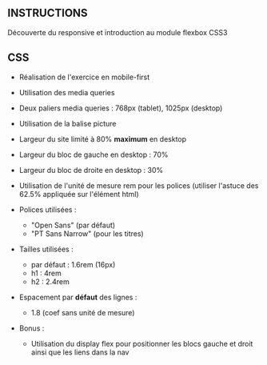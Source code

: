 ## INSTRUCTIONS
Découverte du responsive et introduction au module flexbox CSS3

## CSS
- Réalisation de l'exercice en mobile-first
- Utilisation des media queries
- Deux paliers media queries : 768px (tablet), 1025px (desktop)
- Utilisation de la balise picture
- Largeur du site limité à 80% **maximum** en desktop
- Largeur du bloc de gauche en desktop : 70%
- Largeur du bloc de droite en desktop : 30%

- Utilisation de l'unité de mesure rem pour les polices (utiliser l'astuce des 62.5% appliquée sur l'élément html)
- Polices utilisées :
    - "Open Sans" (par défaut)
    - "PT Sans Narrow" (pour les titres)
    
- Tailles utilisées :
    - par défaut : 1.6rem (16px)
    - h1 : 4rem
    - h2 : 2.4rem

- Espacement par **défaut** des lignes :
    - 1.8 (coef sans unité de mesure)

- Bonus :
    - Utilisation du display flex pour positionner les blocs gauche et droit ainsi que les liens dans la nav 

